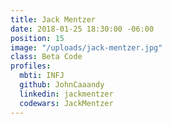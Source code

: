 ```yaml
---
title: Jack Mentzer
date: 2018-01-25 18:30:00 -06:00
position: 15
image: "/uploads/jack-mentzer.jpg"
class: Beta Code
profiles:
  mbti: INFJ
  github: JohnCaaandy
  linkedin: jackmentzer
  codewars: JackMentzer
---
```


